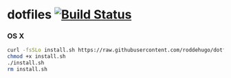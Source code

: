 # dotfiles [![Build Status](https://jenkins.favrodd.com/job/dotfiles/badge/icon)](https://jenkins.favrodd.com/job/dotfiles/)

### OS X
```bash
curl -fsSLo install.sh https://raw.githubusercontent.com/roddehugo/dotfiles/osx/bin/dotfiles
chmod +x install.sh
./install.sh
rm install.sh
```
